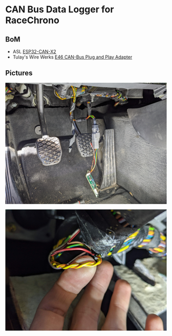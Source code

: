 # CAN Bus Data Logger for RaceChrono


## BoM

- ASL [ESP32-CAN-X2](https://www.autosportlabs.com/product/esp32-can-x2-dual-can-bus-automotive-grade-development-board/)
- Tulay's Wire Werks [E46 CAN-Bus Plug and Play Adapter](https://tulayswirewerks.com/product/e46-can-bus-plug-and-play-adapter-4-pin-ign/)

## Pictures

![img](images/plug.jpg)

![img](images/can_wires.jpg)
